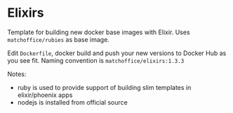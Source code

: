 Elixirs
=======
Template for building new docker base images with Elixir.
Uses `matchoffice/rubies` as base image.

Edit `Dockerfile`, docker build and push your new versions to Docker Hub as you see fit. Naming convention is `matchoffice/elixirs:1.3.3`

Notes:

- ruby is used to provide support of building slim templates in elixir/phoenix apps
- nodejs is installed from official source

